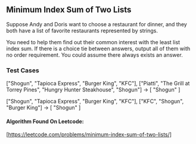 ## Minimum Index Sum of Two Lists
Suppose Andy and Doris want to choose a restaurant for dinner, and they both have a list of favorite restaurants represented by strings.

You need to help them find out their common interest with the least list index sum. If there is a choice tie between answers, output all of them with no order requirement. You could assume there always exists an answer.

### Test Cases

["Shogun", "Tapioca Express", "Burger King", "KFC"], ["Piatti", "The Grill at Torrey Pines", "Hungry Hunter Steakhouse", "Shogun"] -> [ "Shogun" ]

["Shogun", "Tapioca Express", "Burger King", "KFC"], ["KFC", "Shogun", "Burger King"] -> [ "Shogun" ]

#### Algorithm Found On Leetcode:
[https://leetcode.com/problems/minimum-index-sum-of-two-lists/]




